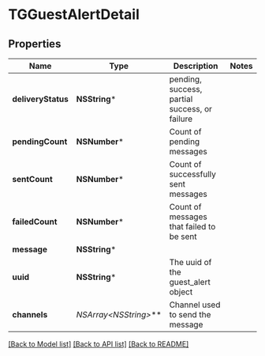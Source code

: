 # TGGuestAlertDetail

## Properties
Name | Type | Description | Notes
------------ | ------------- | ------------- | -------------
**deliveryStatus** | **NSString*** | pending, success, partial success, or failure  | 
**pendingCount** | **NSNumber*** | Count of pending messages  | 
**sentCount** | **NSNumber*** | Count of successfully sent messages  | 
**failedCount** | **NSNumber*** | Count of messages that failed to be sent | 
**message** | **NSString*** |  | 
**uuid** | **NSString*** | The uuid of the guest_alert object | 
**channels** | **NSArray&lt;NSString*&gt;*** | Channel used to send the message | 

[[Back to Model list]](../README.md#documentation-for-models) [[Back to API list]](../README.md#documentation-for-api-endpoints) [[Back to README]](../README.md)


